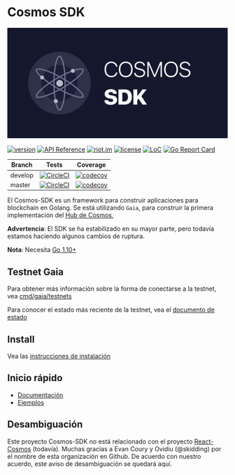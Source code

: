 # Cosmos SDK

![banner](../../cosmos-sdk-image.png)

 [![version](https://img.shields.io/github/tag/cosmos/cosmos-sdk.svg)](https://github.com/cosmos/cosmos-sdk/releases/latest)
[![API Reference](https://godoc.org/github.com/cosmos/cosmos-sdk?status.svg
)](https://godoc.org/github.com/cosmos/cosmos-sdk)
[![riot.im](https://img.shields.io/badge/riot.im-JOIN%20CHAT-green.svg)](https://riot.im/app/#/room/#cosmos-sdk:matrix.org)
[![license](https://img.shields.io/github/license/cosmos/cosmos-sdk.svg)](https://github.com/cosmos/cosmos-sdk/blob/master/LICENSE)
[![LoC](https://tokei.rs/b1/github/cosmos/cosmos-sdk)](https://github.com/cosmos/cosmos-sdk)
[![Go Report Card](https://goreportcard.com/badge/github.com/cosmos/cosmos-sdk)](https://goreportcard.com/report/github.com/cosmos/cosmos-sdk)

 Branch    | Tests | Coverage
----------|-------|---------
develop   | [![CircleCI](https://circleci.com/gh/cosmos/cosmos-sdk/tree/develop.svg?style=shield)](https://circleci.com/gh/cosmos/cosmos-sdk/tree/develop) | [![codecov](https://codecov.io/gh/cosmos/cosmos-sdk/branch/develop/graph/badge.svg)](https://codecov.io/gh/cosmos/cosmos-sdk)
master    | [![CircleCI](https://circleci.com/gh/cosmos/cosmos-sdk/tree/master.svg?style=shield)](https://circleci.com/gh/cosmos/cosmos-sdk/tree/master) | [![codecov](https://codecov.io/gh/cosmos/cosmos-sdk/branch/master/graph/badge.svg)](https://codecov.io/gh/cosmos/cosmos-sdk)

 El Cosmos-SDK es un framework para construir aplicaciones para blockchain en Golang.
Se está utilizando `Gaia`, para construir la primera implementación del [Hub de Cosmos](https://cosmos.network),

 **Advertencia**: El SDK se ha estabilizado en su mayor parte, pero todavía estamos haciendo algunos cambios de ruptura.

 **Nota**: Necesita [Go 1.10+](https://golang.org/dl/)

 ## Testnet Gaia

 Para obtener más información sobre la forma de conectarse a la testnet, vea
[cmd/gaia/testnets](/cmd/gaia/testnets)

 Para conocer el estado más reciente de la testnet, vea el [documento de estado](/cmd/gaia/testnets/STATUS.md)

 ## Install

 Vea las [instrucciones de instalación](/docs/install.md)

 ## Inicio rápido

 - [Documentación](/docs/sdk)
- [Ejemplos](/examples)

 ## Desambiguación

 Este proyecto Cosmos-SDK no está relacionado con el proyecto [React-Cosmos](https://github.com/react-cosmos/react-cosmos) (todavía).
Muchas gracias a Evan Coury y Ovidiu (@skidding) por el nombre de esta organización en Github. De acuerdo con nuestro acuerdo, este aviso de desambiguación se quedará aquí.
